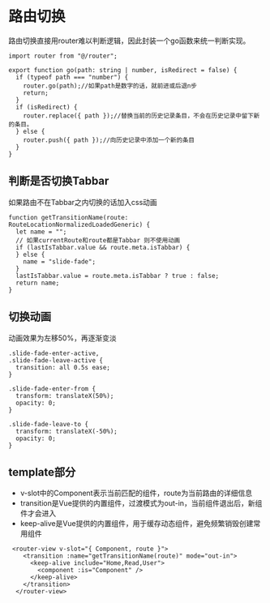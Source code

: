 # 路由切换
路由切换直接用router难以判断逻辑，因此封装一个go函数来统一判断实现。
```
import router from "@/router";

export function go(path: string | number, isRedirect = false) {
  if (typeof path === "number") {
    router.go(path);//如果path是数字的话，就前进或后退n步
    return;
  }
  if (isRedirect) {
    router.replace({ path });//替换当前的历史记录条目，不会在历史记录中留下新的条目。
  } else {
    router.push({ path });//向历史记录中添加一个新的条目
  }
}

```
## 判断是否切换Tabbar
如果路由不在Tabbar之内切换的话加入css动画
```
function getTransitionName(route: RouteLocationNormalizedLoadedGeneric) {
  let name = "";
  // 如果currentRoute和route都是Tabbar 则不使用动画
  if (lastIsTabbar.value && route.meta.isTabbar) {
  } else {
    name = "slide-fade";
  }
  lastIsTabbar.value = route.meta.isTabbar ? true : false;
  return name;
}
```
## 切换动画
动画效果为左移50%，再逐渐变淡
```
.slide-fade-enter-active,
.slide-fade-leave-active {
  transition: all 0.5s ease;
}

.slide-fade-enter-from {
  transform: translateX(50%);
  opacity: 0;
}

.slide-fade-leave-to {
  transform: translateX(-50%);
  opacity: 0;
}
```
## template部分
- v-slot中的Component表示当前匹配的组件，route为当前路由的详细信息
- transition是Vue提供的内置组件，过渡模式为out-in，当前组件退出后，新组件才会进入
- keep-alive是Vue提供的内置组件，用于缓存动态组件，避免频繁销毁创建常用组件
```
 <router-view v-slot="{ Component, route }">
    <transition :name="getTransitionName(route)" mode="out-in">
      <keep-alive include="Home,Read,User">
        <component :is="Component" />
      </keep-alive>
    </transition>
  </router-view>
```